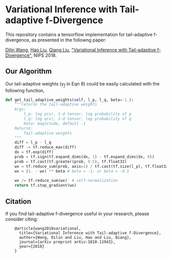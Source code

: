 # Variational Inference with Tail-adaptive f-Divergence

This repository contains a tensorflow implementation for tail-adaptive f-divergence, as presented in the followng paper:

[Dilin Wang](http://cs.utexas.edu/~dilin), [Hao Liu](http://haoliu.site/), [Qiang Liu](https://www.cs.utexas.edu/~lqiang/), ["Variational Inference with Tail-adaptive f-Divergence"](https://nips.cc/Conferences/2018/Schedule?showEvent=11559), NIPS 2018.


## Our Algorithm

Our tail-adaptive weights ($\gamma_f$ in Eqn 8) could be easily calculated with the following function,

```python
def get_tail_adaptive_weights(self, l_p, l_q, beta=-1.):
    """returns the tail-adaptive weights
    Args:
        l_p: log p(x), 1-d tensor, log probability of p
        l_q: log q(x), 1-d tensor, log probability of q
        beta: magnitude, default -1
    Returns:
        Tail-adaptive weights
    """
    diff = l_p - l_q
    diff -= tf.reduce_max(diff)
    dx = tf.exp(diff)
    prob = tf.sign(tf.expand_dims(dx, 1) - tf.expand_dims(dx, 0))
    prob = tf.cast(tf.greater(prob, 0.5), tf.float32)
    wx = tf.reduce_sum(prob, axis=1) / tf.cast(tf.size(l_p), tf.float32)
    wx = (1. - wx) ** beta # beta = -1; or beta = -0.5
    
    wx /= tf.reduce_sum(wx)  # self-normalization
    return tf.stop_gradient(wx)
```


## Citation
If you find tail-adaptive f-divergence useful in your research, please consider citing:

        @article{wang2018variational,
          title={Variational Inference with Tail-adaptive f-Divergence},
          author={Wang, Dilin and Liu, Hao and Liu, Qiang},
          journal={arXiv preprint arXiv:1810.11943},
          year={2018}
        }

